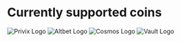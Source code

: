# Currently supported coins
![Privix Logo](https://github.com/MotoAcidic/Node_Install/blob/master/Graphics/Privix.png)
![Altbet Logo](https://github.com/MotoAcidic/Node_Install/blob/master/Graphics/Altbet.png)
![Cosmos Logo](https://github.com/MotoAcidic/Node_Install/blob/master/Graphics/Cosmos.jpg)
![Vault Logo](https://github.com/MotoAcidic/Node_Install/blob/master/Graphics/Vault.png)
